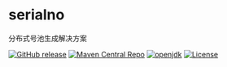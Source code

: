 # serialno
分布式号池生成解决方案

[![GitHub release](https://img.shields.io/github/v/release/weiecho/serialno)](https://github.com/weiecho/serialno/releases)
[![Maven Central Repo](https://img.shields.io/maven-central/v/cn.weiecho/serialno)](https://mvnrepository.com/artifact/cn.weiecho/serialno)
[![openjdk](https://img.shields.io/badge/jdk-v1.8%2B-red)](http://openjdk.java.net)
[![License](https://img.shields.io/github/license/weiecho/serialno)](https://opensource.org/licenses/Apache-2.0)
